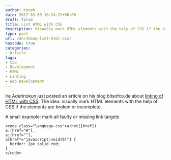 ```yaml
---
author: Kovah
date: 2017-03-09 10:24:22+00:00
draft: false
title: Lint HTML with CSS
description: Visually mark HTML elements with the help of CSS if the elements are broken or incomplete.
type: post
url: /en/4nb2q-lint-html-css/
hascode: true
categories:
- Article
tags:
- CSS
- Development
- HTML
- Linting
- Web Development
---
```


Ire Aderinokun just posted an article on his blog bitsofco.de about [linting of HTML with CSS](https://bitsofco.de/linting-html-using-css/). The idea: visually mark HTML elements with the help of CSS if the elements are broken or incomplete.

A small example: mark all faulty or missing link targets
    
    <code class="language-css">a:not([href])  
    a:[href="#"],  
    a:[href=""],  
    a[href*="javascript:void(0)"] {
      border: 2px solid red;
    }
    </code>
